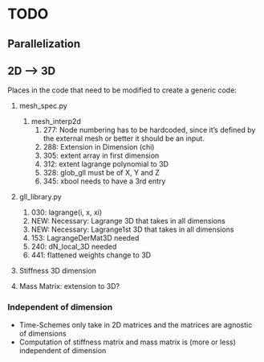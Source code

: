 # TODO


## Parallelization

## 2D --> 3D

Places in the code that need to be modified to create a generic code:

1. mesh_spec.py
    1. mesh_interp2d
        1. 277: Node numbering has to be hardcoded, since it’s defined 
                by the external mesh or better it should be an input.
        2. 288: Extension in Dimension (chi)
        3. 305: extent array in first dimension
        4. 312: extent lagrange polynomial to 3D
        5. 328: glob_gll must be of X, Y and Z
        6. 345: xbool needs to have a 3rd entry
2. gll_library.py
    1. 030: lagrange(i, x, xi)
    2. NEW: Necessary: Lagrange 3D that takes in all dimensions
    3. NEW: Necessary: Lagrange1st 3D that takes in all dimensions
    4. 153: LagrangeDerMat3D  needed
    5. 240: dN_local_3D needed
    6. 441: flattened weights change to 3D

3. Stiffness 3D dimension

4. Mass Matrix: extension to 3D?


### Independent of dimension
* Time-Schemes only take in 2D matrices and the matrices are agnostic of dimensions
* Computation of stiffness matrix and mass matrix is (more or less) independent of dimension



